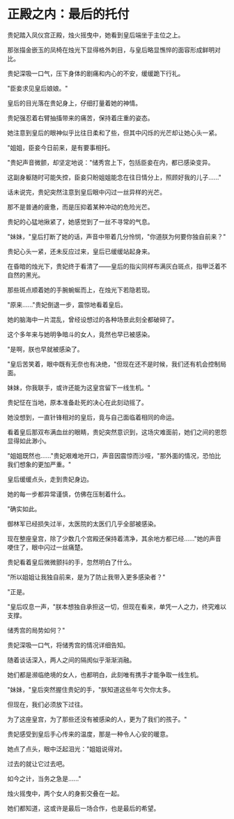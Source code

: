 # 正殿之内：最后的托付
贵妃踏入凤仪宫正殿，烛火摇曳中，她看到皇后端坐于主位之上。

那张描金嵌玉的凤椅在烛光下显得格外刺目，与皇后略显憔悴的面容形成鲜明对比。

贵妃深吸一口气，压下身体的剧痛和内心的不安，缓缓跪下行礼。



"臣妾求见皇后娘娘。"

皇后的目光落在贵妃身上，仔细打量着她的神情。

贵妃强忍着右臂抽搐带来的痛苦，保持着庄重的姿态。

她注意到皇后的眼神似乎比往日柔和了些，但其中闪烁的光芒却让她心头一紧。



"姐姐，臣妾今日前来，是有要事相托。

"贵妃声音微颤，却坚定地说："储秀宫上下，包括臣妾在内，都已感染变异。

这副身躯随时可能失控，臣妾只盼姐姐能念在往日情分上，照顾好我的儿子......"

话未说完，贵妃突然注意到皇后眼中闪过一丝异样的光芒。

那不是普通的疲惫，而是压抑着某种冲动的危险光芒。

贵妃的心猛地揪紧了，她感觉到了一丝不寻常的气息。



"妹妹，"皇后打断了她的话，声音中带着几分怜悯，"你道朕为何要你独自前来？"

贵妃心头一紧，还未反应过来，皇后已缓缓站起身来。

在昏暗的烛光下，贵妃终于看清了——皇后的指尖同样布满灰白斑点，指甲泛着不自然的黑光。

那些斑点顺着她的手腕蜿蜒而上，在烛光下若隐若现。



"原来......"贵妃倒退一步，震惊地看着皇后。

她的脑海中一片混乱，曾经设想过的各种场景此刻全都破碎了。

这个多年来与她明争暗斗的女人，竟然也早已被感染。



"是啊，朕也早就被感染了。

"皇后苦笑着，眼中既有无奈也有决绝，"但现在还不是时候，我们还有机会控制局面。

妹妹，你我联手，或许还能为这皇宫留下一线生机。"

贵妃怔在当地，原本准备赴死的决心在此刻动摇了。

她没想到，一直针锋相对的皇后，竟与自己面临着相同的命运。

看着皇后那双布满血丝的眼睛，贵妃突然意识到，这场灾难面前，她们之间的恩怨显得如此渺小。



"姐姐既然也......"贵妃艰难地开口，声音因震惊而沙哑，"那外面的情况，恐怕比我们想象的更加严重。"

皇后缓缓点头，走到贵妃身边。

她的每一步都异常谨慎，仿佛在压制着什么。

"确实如此。

御林军已经损失过半，太医院的太医们几乎全部被感染。

现在整座皇宫，除了少数几个宫殿还保持着清净，其余地方都已经......"她的声音哽住了，眼中闪过一丝痛楚。



贵妃看着皇后微微颤抖的手，忽然明白了什么。

"所以姐姐让我独自前来，是为了防止我带入更多感染者？"

"正是。

"皇后叹息一声，"朕本想独自承担这一切，但现在看来，单凭一人之力，终究难以支撑。

储秀宫的局势如何？"

贵妃深吸一口气，将储秀宫的情况详细告知。

随着谈话深入，两人之间的隔阂似乎渐渐消融。

她们都是濒临绝境的女人，也都明白，此刻唯有携手才能争取一线生机。



"妹妹，"皇后突然握住贵妃的手，"朕知道这些年亏欠你太多。

但现在，我们必须放下过往。

为了这座皇宫，为了那些还没有被感染的人，更为了我们的孩子。"

贵妃感受到皇后手心传来的温度，那是一种令人心安的暖意。

她点了点头，眼中泛起泪光："姐姐说得对。

过去的就让它过去吧。

如今之计，当务之急是......"

烛火摇曳中，两个女人的身影交叠在一起。

她们都知道，这或许是最后一场合作，也是最后的希望。

